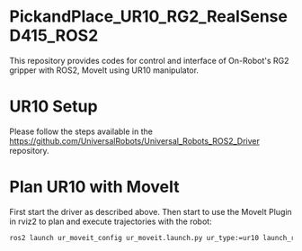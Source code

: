 # PickandPlace_UR10_RG2_RealSenseD415_ROS2
This repository provides codes for control and interface of On-Robot's RG2 gripper with ROS2, MoveIt using UR10 manipulator.

# UR10 Setup
Please follow the steps available in the https://github.com/UniversalRobots/Universal_Robots_ROS2_Driver repository.

# Plan UR10 with MoveIt

First start the driver as described above. Then start to use the MoveIt Plugin in rviz2 to plan and execute trajectories with the robot:
 
```bash
ros2 launch ur_moveit_config ur_moveit.launch.py ur_type:=ur10 launch_rviz:=true
